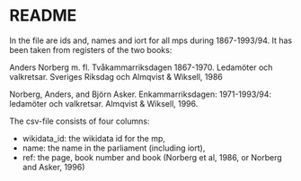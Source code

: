 README
======

In the file are ids and, names and iort for all mps during 1867-1993/94. It has been taken from registers of the two books:

Anders Norberg m. fl. Tvåkammarriksdagen 1867-1970. Ledamöter och valkretsar. Sveriges Riksdag och Almqvist & Wiksell, 1986

Norberg, Anders, and Björn Asker. Enkammarriksdagen: 1971-1993/94: ledamöter och valkretsar. Almqvist & Wiksell, 1996.

The csv-file consists of four columns: 
- wikidata_id: the wikidata id for the mp, 
- name: the name in the parliament (including iort), 
- ref: the page, book number and book (Norberg et al, 1986, or Norberg and Asker, 1996)
